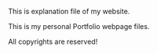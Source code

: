 This is explanation file of my website. 

This is my personal Portfolio webpage files. 

All copyrights are reserved! 